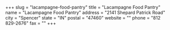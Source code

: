 +++
slug = "lacampagne-food-pantry"
title = "Lacampagne Food Pantry"
name = "Lacampagne Food Pantry"
address = "2141 Shepard Patrick Road"
city = "Spencer"
state = "IN"
postal = "47460"
website = ""
phone = "812 829-2676"
fax = ""
+++
